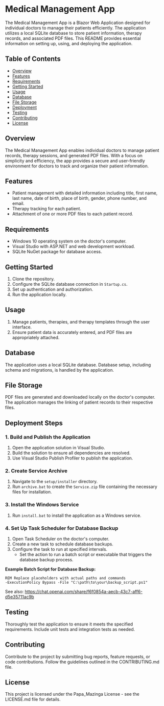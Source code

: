# Medical Management App

The Medical Management App is a Blazor Web Application designed for individual doctors to manage their patients efficiently. The application utilizes a local SQLite database to store patient information, therapy records, and associated PDF files. This README provides essential information on setting up, using, and deploying the application.

## Table of Contents

- [Overview](#overview)
- [Features](#features)
- [Requirements](#requirements)
- [Getting Started](#getting-started)
- [Usage](#usage)
- [Database](#database)
- [File Storage](#file-storage)
- [Deployment](#deployment-steps)
- [Testing](#testing)
- [Contributing](#contributing)
- [License](#license)

## Overview

The Medical Management App enables individual doctors to manage patient records, therapy sessions, and generated PDF files. With a focus on simplicity and efficiency, the app provides a secure and user-friendly environment for doctors to track and organize their patient information.

## Features

- Patient management with detailed information including title, first name, last name, date of birth, place of birth, gender, phone number, and email.
- Therapy tracking for each patient.
- Attachment of one or more PDF files to each patient record.

## Requirements

- Windows 10 operating system on the doctor's computer.
- Visual Studio with ASP.NET and web development workload.
- SQLite NuGet package for database access.

## Getting Started

1. Clone the repository.
2. Configure the SQLite database connection in `Startup.cs`.
3. Set up authentication and authorization.
4. Run the application locally.

## Usage

1. Manage patients, therapies, and therapy templates through the user interface.
2. Ensure patient data is accurately entered, and PDF files are appropriately attached.

## Database

The application uses a local SQLite database. Database setup, including schema and migrations, is handled by the application.

## File Storage

PDF files are generated and downloaded locally on the doctor's computer. The application manages the linking of patient records to their respective files.

## Deployment Steps

### 1. Build and Publish the Application

1. Open the application solution in Visual Studio.
2. Build the solution to ensure all dependencies are resolved.
3. Use Visual Studio Publish Profiler to publish the application.

### 2. Create Service Archive

1. Navigate to the `setup/installer` directory.
2. Run `archive.bat` to create the `Service.zip` file containing the necessary files for installation.

### 3. Install the Windows Service

1. Run `install.bat` to install the application as a Windows service.
   
### 4. Set Up Task Scheduler for Database Backup

1. Open Task Scheduler on the doctor's computer.
2. Create a new task to schedule database backups.
3. Configure the task to run at specified intervals.
   - Set the action to run a batch script or executable that triggers the database backup process.

**Example Batch Script for Database Backup:**

```batch
REM Replace placeholders with actual paths and commands
-ExecutionPolicy Bypass -File "C:\path\to\your\backup_script.ps1"
```
See also: https://chat.openai.com/share/f6f0854a-aecb-43c7-aff6-d5e35711ac9b
## Testing

Thoroughly test the application to ensure it meets the specified requirements. Include unit tests and integration tests as needed.

## Contributing

Contribute to the project by submitting bug reports, feature requests, or code contributions. Follow the guidelines outlined in the CONTRIBUTING.md file. 

## License

This project is licensed under the Papa_Mazinga License - see the LICENSE.md file for details.
